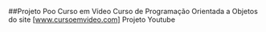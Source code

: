 ##Projeto Poo Curso em Vídeo
Curso de Programação Orientada a Objetos do site [www.cursoemvideo.com]
Projeto Youtube
